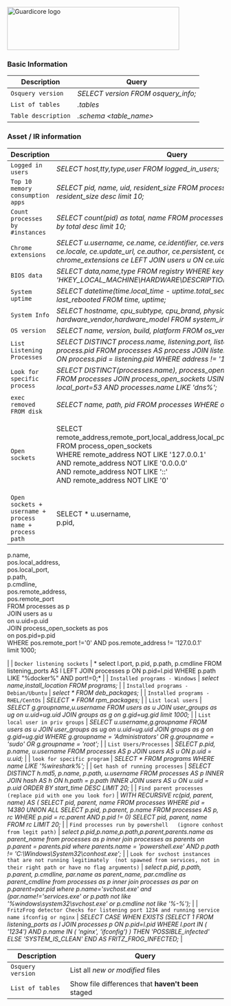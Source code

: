 <p align="left">
  <a href="https://www.guardicore.com/">
    <img src="https://www.guardicore.com/wp-content/uploads/2019/02/guardicore-press-releases-logo-banner2-845x200-1.jpg" alt="Guardicore logo" width="400" height="100">
  </a>
</p>
<h3 align="left">Basic Information</h3>
<p align="left">

| Description | Query |
| --- | --- |
| `Osquery version` | *SELECT version FROM osquery_info;* |
| `List of tables` | *.tables* |
| `Table description` | *.schema <table_name>* |

<h3 align="left">Asset / IR information</h3>

| Description | Query |
| --- | --- |
| `Logged in users` | *SELECT host,tty,type,user FROM logged_in_users;* |
| `Top 10 memory consumption apps` | *SELECT pid, name, uid, resident_size FROM processes order by resident_size desc limit 10;* |
| `Count processes by #instances` | *SELECT count(pid) as total, name FROM processes group by name order by total desc limit 10;* |
| `Chrome extensions` | *SELECT u.username, ce.name, ce.identifier, ce.version, ce.description, ce.locale, ce.update_url, ce.author, ce.persistent, ce.path FROM chrome_extensions ce LEFT JOIN users u ON ce.uid = u.uid;* |
| `BIOS data` | *SELECT data,name,type FROM registry WHERE key LIKE 'HKEY_LOCAL_MACHINE\HARDWARE\DESCRIPTION\System\BIOS'* |
| `System uptime` | *SELECT datetime(time.local_time - uptime.total_seconds, 'unixepoch') AS last_rebooted FROM time, uptime;* |
| `System Info` | *SELECT hostname, cpu_subtype, cpu_brand, physical_memory, hardware_vendor,hardware_model FROM system_info;* |
| `OS version` | *SELECT name, version, build, platform FROM os_version;* |
| `List Listening Processes` | *SELECT DISTINCT process.name, listening.port, listening.address, process.pid FROM processes AS process JOIN listening_ports AS listening ON process.pid = listening.pid WHERE address != '127.0.0.1';* |
| `Look for specific process` | *SELECT DISTINCT(processes.name), process_open_sockets.local_port FROM processes JOIN process_open_sockets USING (pid) WHERE local_port=53 AND processes.name LIKE 'dns%';* |
| `exec removed FROM disk` | *SELECT name, path, pid FROM processes WHERE on_disk = 0;* |
| `Open sockets` | <p>SELECT remote_address,remote_port,local_address,local_port,family,protocol,state<br>FROM process_open_sockets<br>WHERE remote_address NOT LIKE '127.0.0.1'<br>AND remote_address NOT LIKE '0.0.0.0'<br>AND remote_address NOT LIKE '::'<br>AND remote_address NOT LIKE '0'</p> |
| `Open sockets + username + process name + process path` | <p>SELECT * u.username,<br>p.pid,<br>
p.name,<br>
pos.local_address,<br>
       pos.local_port,<br>
       p.path,<br>
       p.cmdline,<br>
       pos.remote_address,<br>
       pos.remote_port<br>
FROM processes as p<br>
JOIN users as u<br>
    on u.uid=p.uid<br>
JOIN process_open_sockets as pos<br>
    on pos.pid=p.pid<br>
WHERE pos.remote_port !='0' AND pos.remote_address != '127.0.0.1'<br>
limit 1000;</p> |
| `Docker listening sockets` | * select l.port, p.pid, p.path, p.cmdline
  FROM listening_ports AS l
       LEFT JOIN processes p ON p.pid=l.pid
WHERE p.path LIKE "%docker%"
  AND port!=0;* |
| `Installed programs - Windows` | *select name,install_location FROM programs;* |
| `Installed programs - Debian/Ubuntu` | *select * FROM deb_packages;* |
| `Installed programs - RHEL/CentOs` | *SELECT * FROM rpm_packages;* |
| `List local users` | *SELECT g.groupname,u.username FROM users as u
JOIN user_groups as ug
    on u.uid=ug.uid
JOIN groups as g
    on g.gid=ug.gid
limit 1000;* |
| `List local user in priv groups` | *SELECT u.username,g.groupname FROM users as u
JOIN user_groups as ug
    on u.uid=ug.uid
JOIN groups as g
    on g.gid=ug.gid
WHERE g.groupname = 'Administrators' OR g.groupname = 'sudo' OR g.groupname = 'root';* |
| `List Users/Processes` | *SELECT p.pid, p.name, u.username FROM processes AS p
JOIN users AS u
    ON p.uid = u.uid;* |
| `look for specific program` | *SELECT * FROM programs WHERE name LIKE '%wireshark%';* |
| `Get hash of running processes` | *SELECT DISTINCT h.md5, p.name, p.path, u.username
FROM processes AS p
INNER JOIN hash AS h ON h.path = p.path
INNER JOIN users AS u ON u.uid = p.uid
ORDER BY start_time DESC
LIMIT 20;* |
| `Find parent processes 
(replace pid with one you look for)` | *WITH RECURSIVE
rc(pid, parent, name) AS (
 SELECT pid, parent, name FROM processes WHERE pid = 14380 
 UNION ALL
 SELECT p.pid, p.parent, p.name FROM processes AS p, rc
 WHERE p.pid = rc.parent
 AND p.pid != 0)
SELECT pid, parent, name FROM rc LIMIT 20;* | 
| `Find processes run by powershell  
(ignore conhost from legit path)` | *select p.pid,p.name,p.path,p.parent,parents.name as parent_name from processes as p
inner join processes as parents on p.parent = parents.pid
where parents.name = 'powershell.exe' AND p.path != 'C:\Windows\System32\conhost.exe';* |
| `Look for svchost instances that are not running legitimately 
(not spawned from services, not in their right path or have no flag arguments)` | *select p.pid, p.path, p.parent, p.cmdline, par.name as parent_name, par.cmdline as parent_cmdline from processes as p
inner join processes as par on p.parent=par.pid
where p.name='svchost.exe' and (par.name!='services.exe' or p.path not like '%windows\system32\svchost.exe' or p.cmdline not like '%-%');* |
| `FritzFrog detector
Checks for listening port 1234 and running service name ifconfig or nginx` | *SELECT 
   CASE 
	 WHEN EXISTS
	 (SELECT 1
	 FROM listening_ports as l
	 JOIN processes p ON p.pid=l.pid
	 WHERE 
	  l.port IN (
        '1234') 
	 AND 
	  p.name IN (
        'nginx',
        'ifconfig')
	 )
THEN 'POSSIBLE_infected'
ELSE 'SYSTEM_IS_CLEAN'
END AS FRITZ_FROG_INFECTED;* |







| Description | Query |
| --- | --- |
| `Osquery version` | List all *new or modified* files |
| `List of tables` | Show file differences that **haven't been** staged |
</p>
